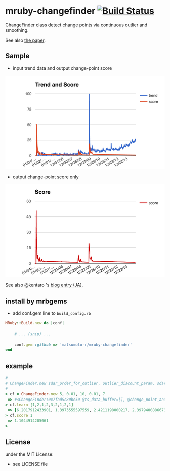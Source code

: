 # mruby-changefinder   [![Build Status](https://travis-ci.org/matsumoto-r/mruby-changefinder.png?branch=master)](https://travis-ci.org/matsumoto-r/mruby-changefinder)

ChangeFinder class detect change points via continuous outlier and smoothing.

See also [the paper](http://dl.acm.org/citation.cfm?id=775148).

## Sample

- input trend data and output change-point score

![](images/trend_and_score.png)

- output change-point score only

![](images/score.png)

See also @kentaro 's [blog entry (JA)](http://blog.kentarok.org/entry/2016/03/21/015037).

## install by mrbgems
- add conf.gem line to `build_config.rb`

```ruby
MRuby::Build.new do |conf|

    # ... (snip) ...

    conf.gem :github => 'matsumoto-r/mruby-changefinder'
end
```
## example
```ruby
#
# ChangeFinder.new sdar_order_for_outlier, outlier_discount_param, sdar_order_for_change_point, change_point_discount_param, smooth_term
#
> cf = ChangeFinder.new 5, 0.01, 10, 0.01, 7
 => #<ChangeFinder:0x7fad5c80be50 @ts_data_buffer=[], @change_point_analyze=#<ChangeFinder::SDAR:0x7fad5c80bb80>, @smooth_term=5, @outlier_analyze=#<ChangeFinder::SDAR:0x7fad5c80be20>>
> cf.learn [1,2,1,2,3,2,1,2,1]
 => [6.2017912433901, 1.3973555597559, 2.4211198000217, 2.3979400886673, 1.7835503570548, 1.4166612339939, 1.4837836144657, 1.2835583707215, 1.1556254255408]
> cf.score 1
 => 1.1044914205061
>
```

## License
under the MIT License:
- see LICENSE file
